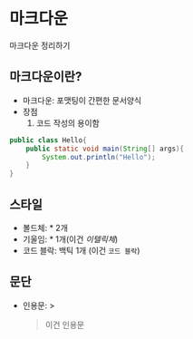 # 마크다운

마크다운 정리하기



## 마크다운이란?

* 마크다운: 포맷팅이 간편한 문서양식
* 장점
  1. 코드 작성의 용이함

```java
public class Hello{
    public static void main(String[] args){
        System.out.println("Hello");
    }
}
```



## 스타일

* 볼드체: * 2개
* 기울임: * 1개(이건 *이텔릭체*)
* 코드 블락: 백틱 1개 (이건 `코드 블락`)



## 문단

* 인용문: >

  > 이건 인용문